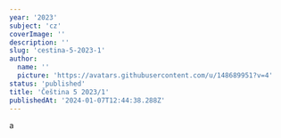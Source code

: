 ```yaml
---
year: '2023'
subject: 'cz'
coverImage: ''
description: ''
slug: 'cestina-5-2023-1'
author:
  name: ''
  picture: 'https://avatars.githubusercontent.com/u/148689951?v=4'
status: 'published'
title: 'Čeština 5 2023/1'
publishedAt: '2024-01-07T12:44:38.288Z'
---
```


a